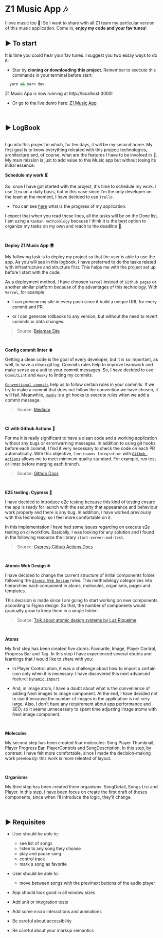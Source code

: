 # Z1 Music App 🎶

I love music too 🥁! So I want to share with all Z1 team my particular version of this music application. Come in, **enjoy my code and your fav tunes**!

## ▶️ To start

It is time you could hear your fav tunes. I suggest you two essay ways to do it: 

-  Star by **cloning or downloading this project**. Remember to execute this commands in your terminal before start: 

```bash
  yarn && yarn dev
```

Z1 Music App is now running at http://localhost:3000!

- Or go to the live demo here: [Z1 Music App](http://music-app-psi.vercel.app/)

<br>

## ▶️ LogBook

<br>
I go into this project in which, for ten days, it will be my second home. My first goal is to know everything releated with this project: technologies, architecture and, of course, what are the features I have to be involved in 🤖. My main mission is just to add value to this Music app but without losing its initial essence. 

<br>

**Schedule my work ⏳️**

So, once I have got started with the project, it's time to schedule my work. I use `Jira` on a daily basis, but in this case since I'm the only developer on the team at the moment, I have decided to use `Trello`. 
- You can see [here](https://trello.com/invite/b/LgfxRqdy/ATTI5cfd25af1bf88a9c4a7b901dbddeafa4C6C29852/music-app-planning) what is the progress of my application.

I expect that when you read these lines, all the tasks will be on the Done list.
I am using a `Kanban methodology` because I think it is the best option to organize my tasks on my own and reach to the deadline 🏁.

<br>

**Deploy Z1 Music App 🌍**

My following task is to deploy my project so that the user is able to use the app.
As you will see in this logbook, I have preferred to do the tasks related with infrastructure and structure first. This helps me with the project set up before I start with the code. 

As a deployment method, I have choosen `Vercel` instead of `Github pages` or another similar platform because of the advantages of this technology. With `Vercel`, for example: 
- I can preview my site in every push since it build a unique URL for every commit and PR.

- or I can generate rollbacks to any version, but without the need to revert commits or data changes.


> Source: [Bejamas Site](https://bejamas.io/compare/github-pages-vs-vercel/)

<br>

**Config commit linter ⬆️**

Getting a clean code is the goal of every developer, but it is so important, as well, to have a clean git log. Commits rules help to improve teamwork and make sense as a unit to your commit messages. So, I have decided to use `CommitLint` and `Husky` to linting my commits. 

[`Conventional commits`](https://www.conventionalcommits.org/en/v1.0.0/) help us to follow certain rules in your commits. If we try to make a commit that does not follow the convention we have chosen, it will fail. Meanwhile, [`Husky`](https://typicode.github.io/husky/#/) is a git hooks to execute rules when we add a commit message. 

> Source: [Medium](https://medium.com/dottech/mejorando-los-mensajes-de-git-commit-con-husky-y-commitlint-7bddf6ab22c2)

<br>

**CI with Github Actions 🚀**

For me it is really significant to have a clean code and a working application without any bugs or error/warning messages. In addition to using git hooks before each commit, I find it very necessary to check the code on each PR automatically. With this objective, `Continuous Integration` with [`Github Actions`](https://github.com/features/actions) allows me to meet minimum quality standard. For example, run test or linter before merging each branch.

> Source: [Github Docs](https://docs.github.com/en/actions/using-workflows/about-workflows)

<br>

**E2E testing: Cypress 📝**

I have decided to introduce e2e testing  because this kind of testing ensure the app is ready for launch with the security that appearance and behaviour work properly and there is any bug. In addition, I have worked previously with this technology, so I feel more comfortable on it. 

In this implementation I have had some issues regarding on execute e2e testing on ci workflow. Basically, I was looking for any solution and I found in the following resource the library `start-server-and-test`.

> Source: [Cypress Github Actions Docs](https://docs.cypress.io/guides/continuous-integration/introduction#Boot-your-server)

<br>

**Atomic Web Design ⚛️**

I have decided to change the current structure of initial components folder following the [`Atomic Web Design`](https://bradfrost.com/blog/post/atomic-web-design/) rules. This methodology categorizes into hierarchies each component in atoms, molecules, organisms, pages and templates. 


This decision is made since I am going to start working on new components according to Figma design. So that, the number of components would gradually grow to keep them in a single folder.  
 

> Source: [Talk about atomic design systems by Luz Riquelme](https://player.vimeo.com/video/775004105?color&autopause=0&loop=0&muted=0&title=1&portrait=1&byline=1&h=4fb73016b1#t=)

<br>

**Atoms**

My first step has been created five atoms: Favourite, Image, Player Control, Progress Bar and Tag. In this step I have experienced several doubts and learnings that I would like to share with you: 

- In Player Control atom, it was a challenge about how to import a certain icon only when it is necessary. I have discovered this next advanced feature: [`Dynamic Import`](https://nextjs.org/docs/advanced-features/dynamic-import)

- And, in image atom, I have a doubt about what is the convenience of adding Next images to image component. At the end, I have decided not to use it because the number of images in the application is not very large. Also, I don't have any requirement about app performance and SEO; so it seems unnecessary to spent time adjusting image atoms with Next image component. 

<br>

**Molecules**

My second step has been created four molecules: Song Player Thumbnail, Player Progress Bar, PlayerControls and SongDescription. In this step, by contrast, I have felt more comfortable, since I made the decision-making work previously: this work is more releated of layout.


<br>

**Organisms**

My third step has been created three organisms: SongDetail, Songs List and Player. In this step, I have been focus on create the first draft of theses components, since when I'll introduce the logic, they'll change.

<br>


## ▶️ Requisites

- User should be able to:
  - see list of songs
  - listen to any song they choose
  - play and pause song
  - control track
  - mark a song as favorite

- User should be able to:
  - move between songs with the prev/next buttons of the audio player

- App should look good in all window sizes
- Add unit or integration tests
- Add some micro interactions and animations
- Be careful about accessibility
- Be careful about your markup semantics

